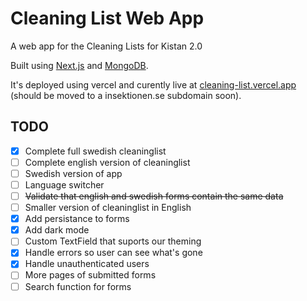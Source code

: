 # Cleaning List Web App

A web app for the Cleaning Lists for Kistan 2.0

Built using [Next.js](https://nextjs.org) and [MongoDB](https://www.mongodb.com).

It's deployed using vercel and curently live at [cleaning-list.vercel.app](https://cleaning-list.vercel.app) (should be moved to a insektionen.se subdomain soon).

## TODO

- [x] Complete full swedish cleaninglist
- [ ] Complete english version of cleaninglist
- [ ] Swedish version of app
- [ ] Language switcher
- [ ] ~~Validate that english and swedish forms contain the same data~~
- [ ] Smaller version of cleaninglist in English
- [x] Add persistance to forms
- [x] Add dark mode
- [ ] Custom TextField that suports our theming
- [x] Handle errors so user can see what's gone
- [x] Handle unauthenticated users
- [ ] More pages of submitted forms
- [ ] Search function for forms
